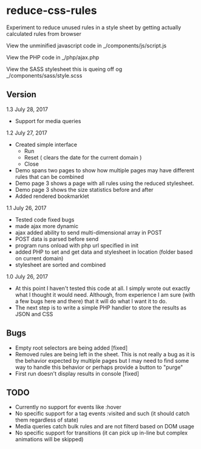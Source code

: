 # reduce-css-rules
Experiment to reduce unused rules in a style sheet by getting actually calculated rules from browser

View the unminified javascript code in _/components/js/script.js

View the PHP code in _/php/ajax.php

View the SASS stylesheet this is queing off og _/components/sass/style.scss

## Version

1.3 July 28, 2017
- Support for media queries

1.2 July 27, 2017
- Created simple interface
  - Run
  - Reset ( clears the date for the current domain )
  - Close
- Demo spans two pages to show how multiple pages may have different rules that can be combined
- Demo page 3 shows a page with all rules using the reduced stylesheet.
- Demo page 3 shows the size statistics before and after
- Added rendered bookmarklet

1.1 July 26, 2017
- Tested code fixed bugs
- made ajax more dynamic 
- ajax added ability to send multi-dimensional array in POST
- POST data is parsed before send
- program runs onload with php url specified in init
- added PHP to set and get data and stylesheet in location (folder based on current domain)
- stylesheet are sorted and combined

1.0 July 26, 2017
- At this point I haven't tested this code at all. I simply wrote out exactly what I thought it would need. Although, from experience I am sure (with a few bugs here and there) that it will do what I want it to do.
- The next step is to write a simple PHP handler to store the results as JSON and CSS

## Bugs
- Empty root selectors are being added [fixed]
- Removed rules are being left in the sheet. This is not really a bug as it is the behavior expected by multiple pages but I may need to find some way to handle this behavior or perhaps provide a button to "purge"
- First run doesn't display results in console [fixed]

## TODO
- Currently no support for events like :hover
- No specific support for a tag events :visited and such (it should catch them regardless of state)
- Media queries catch bulk rules and are not filterd based on DOM usage
- No specific support for transitions (it can pick up in-line but complex animations will be skipped)